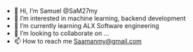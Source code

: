 - 👋 Hi, I’m Samuel @SaM27my 
- 👀 I’m interested in machine learning, backend development
- 🌱 I’m currently learning ALX Software engineering 
- 💞️ I’m looking to collaborate on ...
- 📫 How to reach me Saamanmy@gmail.com

<!---
SaM27my/SaM27my is a ✨ special ✨ repository because its `README.md` (this file) appears on your GitHub profile.
You can click the Preview link to take a look at your changes.
--->
